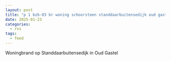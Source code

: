 ```yaml
---
layout: post
title: "p 1 bzb-03 br woning schoorsteen standdaarbuitensedijk oud gastel 201135 201351"
date: 2025-01-23
categories: 
  - rss
tags: 
  - feed
---
```


Woningbrand op Standdaarbuitensedijk in Oud Gastel

